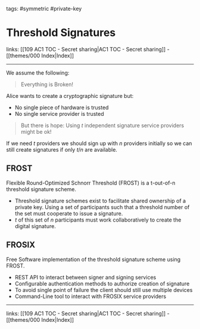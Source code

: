 tags: #symmetric #private-key

# Threshold Signatures

links:  [[109 AC1 TOC - Secret sharing|AC1 TOC - Secret sharing]] - [[themes/000 Index|Index]]

---

We assume the following:

> Everything is Broken!

Alice wants to create a cryptographic signature but:
- No single piece of hardware is trusted
- No single service provider is trusted

> But there is hope: Using $t$ independent signature service providers might be ok!

If we need $t$ providers we should sign up with $n$ providers initially so we can still create signatures if only $t/n$ are available.

## FROST

Flexible Round-Optimized Schnorr Threshold (FROST) is a t-out-of-n threshold signature scheme.

- Threshold signature schemes exist to facilitate shared ownership of a private key. Using a set of participants such that a threshold number of the set must cooperate to issue a signature. 
- $t$ of this set of $n$ participants must work collaboratively to create the digital signature.

## FROSIX

Free Software implementation of the threshold signature scheme using FROST.

- REST API to interact between signer and signing services
- Configurable authentication methods to authorize creation of signature
- To avoid single point of failure the client should still use multiple devices
- Command-Line tool to interact with FROSIX service providers

---
links:  [[109 AC1 TOC - Secret sharing|AC1 TOC - Secret sharing]] - [[themes/000 Index|Index]]